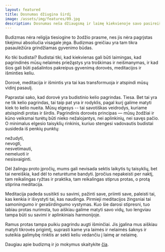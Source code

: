 ```yaml
---
layout: featured
title: Dosnumas džiugina širdį
image: /assets/img/features/09.jpg
description: Dosnumas neša džiaugsmą ir laimę kiekvienoje savo pasireiškimo stadijoje. Mintis puosėlėjančios dosnumo ketinimą sukelia džiaugsmą. Esame laimingi duodami. Mums sukelia džiausmą prisiminimai apie tai, kad buvome dosnus.
---
```


<div class="row">
    <div class="col-md-12">
        <div class="service-details mb-40">
            <p>Budizmas nėra religija tiesiogine to žodžio prasme, nes jis nėra pagrįstas tikėjimui absoliučia visagale jėga. Budizmas greičiau yra tam tikra pasaulėžiūra grindžiamas gyvenimo būdas.</p>
            <p>Ko tiki budistai? Budistai tiki, kad kiekvienas gali būti laimingas, kad pagrindinės mūsų nelaimės priežąstys yra troškimas ir neišmanymas, ir kad šios gali būti pašalintos pakreipus gyvenimą dorovės, meditacijos ir išminties keliu.</p>
            <p>Dorovė, meditacija ir išmintis yra tai kas transformuoja ir atspindi mūsų vidinį pasaulį.</p>
            <p>Paprastai sako, kad dorovė yra budistinio kelio pagrindas. Tiesa. Bet tai yra ne tik kelio pagrindas, tai taip pat yra ir rodyklis, pagal kurį galime matyti kiek to kelio nueita. Mūsų elgesys -- tai savotiškas veidrodys, kuriame atsispindi protas ir širdis. Pagrindinis dorovės principas — mūsų žodžiai ir kūno veiksmai turėtų būti nieko nežalojantys, nei aplinkinių, nei savęs pačio. O minimalus elgesio taisyklių rinkinis, kuriuo stengesi vadovautis budistai susideda iš penkių punktų:</p>
            <p>nežudyti,<br>
            nevogti,<br>
            nesvetimauti,<br>
            nemeluoti ir<br>
            nesisvaiginti.</p>
            <p>Dėl žalingu proto įpročių, mums gali nevisada sektis laikytis tų taisyklių, bet tai nereiškia, kad dėl to neturėtume bandyti. Įpročius nepakeisti per naktį, tam reikalingas ryžtas ir praktika, tam reikalingas stiprus protas, o protą stiprina meditacija.</p>
            <p>Meditacija padeda susitikti su savimi, pažinti save, priimti save, paleisti tai, kas kenkia ir išvystyti tai, kas naudinga. Pirmieji meditacijos žingsniai tai samoningumo ir geraširdingumo vystymas. Kuo šie darosi stipresni, tuo labiau protas nurimsta, tuo aiškiau galime matyti savo vidų, tuo lengviau tampa būti su savimi ir aplinkiniais harmonijoje.</p>
            <p>Ramus protas tampa puikiu pagrindu augti išminčiai. Jis įgalina mus aiškiau matyti tikrovės prigimtį, suprasti kame yra laimės ir nelaimės šaknys ir suteikia galimybę rinktis ar sekti keliu vedančiu į laimę ar nelaimę. </p>
            <p>Daugiau apie budizmą ir jo mokymus skaitykite <a href="theravada.lt" target="_blank">čia</a>.</p>
        </div>
    </div>
</div>
